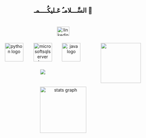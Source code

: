 <h2 align="center">السَّـــلامـُ  عَـليكُــــمـ 👋</h2>

###

<br clear="both">

<div align="center">
  <a href="https://www.linkedin.com/in/farah-balba-a-45a839291/" target="_blank">
    <img src="https://raw.githubusercontent.com/maurodesouza/profile-readme-generator/master/src/assets/icons/social/linkedin/default.svg" width="40" height="30" alt="linkedin logo"  />
  </a>
</div>

###

<img align="right" height="130" src="https://media.giphy.com/media/v1.Y2lkPTc5MGI3NjExc2NjaXlkeGFsZjA3N2N5YXE2Z3NiYjc4dGE5emNoeGlobng2MDdqaiZlcD12MV9naWZzX3NlYXJjaCZjdD1n/NTtoU4hkyq8W48re2f/giphy.gif"  />

###

<div align="center">
  <img src="https://cdn.jsdelivr.net/gh/devicons/devicon/icons/python/python-original.svg" height="60" alt="python logo"  />
  <img width="25" />
  <img src="https://cdn.jsdelivr.net/gh/devicons/devicon/icons/microsoftsqlserver/microsoftsqlserver-plain-wordmark.svg" height="60" alt="microsoftsqlserver logo"  />
  <img width="25" />
  <img src="https://cdn.jsdelivr.net/gh/devicons/devicon/icons/java/java-original-wordmark.svg" height="60" alt="java logo"  />
</div>

###

<div align="center">
  <img src="https://visitor-badge.laobi.icu/badge?page_id=Farah-Balbaa.Farah-Balbaa&left_color=lightskyblue&right_color=grey&left_text=Audience"  />
</div>

###

<br clear="both">

<div align="center">
  <img src="https://github-readme-stats.vercel.app/api?username=Farah-Balbaa&hide_title=false&hide_rank=false&show_icons=true&include_all_commits=true&count_private=true&disable_animations=false&theme=discord_old_blurple&locale=en&hide_border=true&order=1&custom_title=Stats" height="150" alt="stats graph"  />
</div>

###
